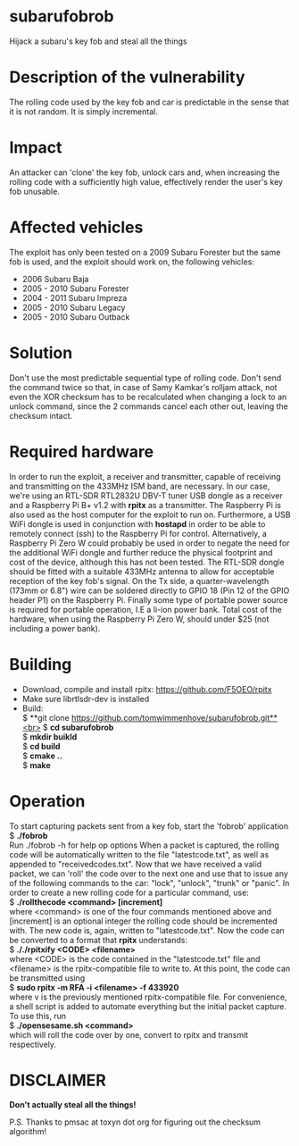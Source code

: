 # subarufobrob
Hijack a subaru's key fob and steal all the things

# Description of the vulnerability
The rolling code used by the key fob and car is predictable in the sense that it is not random. It is simply incremental.

# Impact
An attacker can 'clone' the key fob, unlock cars and, when increasing the rolling code with a sufficiently high value, effectively render the user's key fob unusable.

# Affected vehicles
The exploit has only been tested on a 2009 Subaru Forester but the same fob is used, and the exploit should work on, the following vehicles:
 - 2006 Subaru Baja
 - 2005 - 2010 Subaru Forester
 - 2004 - 2011 Subaru Impreza
 - 2005 - 2010 Subaru Legacy
 - 2005 - 2010 Subaru Outback

# Solution
Don't use the most predictable sequential type of rolling code. Don't send the command twice so that, in case of Samy Kamkar's rolljam attack, not even the XOR checksum has to be recalculated when changing a lock to an unlock command, since the 2 commands cancel each other out, leaving the checksum intact.

# Required hardware
In order to run the exploit, a receiver and transmitter, capable of receiving and transmitting on the 433MHz ISM band, are necessary. In our case, we're using an RTL-SDR RTL2832U DBV-T tuner USB dongle as a receiver and a Raspberry Pi B+ v1.2 with **rpitx** as a transmitter. The Raspberry Pi is also used as the host computer for the exploit to run on. Furthermore, a USB WiFi dongle is used in conjunction with **hostapd** in order to be able to remotely connect (ssh) to the Raspberry Pi for control. Alternatively, a Raspberry Pi Zero W could probably be used in order to negate the need for the additional WiFi dongle and further reduce the physical footprint and cost of the device, although this has not been tested.
The RTL-SDR dongle should be fitted with a suitable 433MHz antenna to allow for acceptable reception of the key fob's signal. On the Tx side, a quarter-wavelength (173mm or 6.8") wire can be soldered directly to GPIO 18 (Pin 12 of the GPIO header P1) on the Raspberry Pi. Finally some type of portable power source is required for portable operation, I.E a li-ion power bank.
Total cost of the hardware, when using the Raspberry Pi Zero W, should under $25 (not including a power bank).

# Building
 - Download, compile and install rpitx: https://github.com/F5OEO/rpitx
 - Make sure librtlsdr-dev is installed
 - Build:<br>
   $ **git clone https://github.com/tomwimmenhove/subarufobrob.git**<br>
   $ **cd subarufobrob**<br>
   $ **mkdir buikld**<br>
   $ **cd build**<br>
   $ **cmake ..**<br>
   $ **make**<br>
   
# Operation
To start capturing packets sent from a key fob, start the 'fobrob' application<br>
   $ **./fobrob**<br>
Run ./fobrob -h for help op options
When a packet is captured, the rolling code will be automatically written to the file "latestcode.txt", as well as appended to "receivedcodes.txt". Now that we have received a valid packet, we can 'roll' the code over to the next one and use that to issue any of the following commands to the car: "lock", "unlock", "trunk" or "panic". In order to create a new rolling code for a particular command, use:<br>
   $ **./rollthecode &lt;command&gt; [increment]**<br>
where &lt;command&gt; is one of the four commands mentioned above and [increment] is an optional integer the rolling code should be incremented with. The new code is, again, written to "latestcode.txt". Now the code can be converted to a format that **rpitx** understands:<br>
   $ **././rpitxify &lt;CODE&gt; &lt;filename&gt;**<br>
where &lt;CODE&gt; is the code contained in the "latestcode.txt" file and &lt;filename&gt; is the rpitx-compatible file to write to. At this point, the code can be transmitted using<br>
   $ **sudo rpitx -m RFA -i &lt;filename&gt; -f 433920**<br>
where v is the previously mentioned rpitx-compatible file.
For convenience, a shell script is added to automate everything but the initial packet capture. To use this, run<br>
   $ **./opensesame.sh &lt;command&gt;**<br>
which will roll the code over by one, convert to rpitx and transmit respectively.

# DISCLAIMER
**Don't actually steal all the things!**

P.S. Thanks to pmsac at toxyn dot org for figuring out the checksum algorithm!
